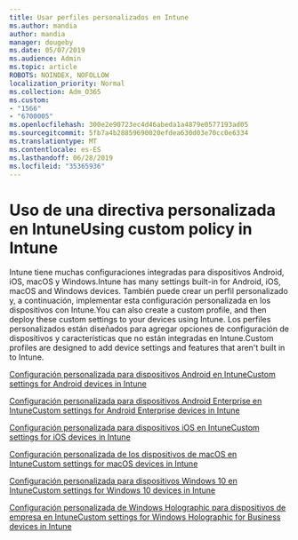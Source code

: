 ```yaml
---
title: Usar perfiles personalizados en Intune
ms.author: mandia
author: mandia
manager: dougeby
ms.date: 05/07/2019
ms.audience: Admin
ms.topic: article
ROBOTS: NOINDEX, NOFOLLOW
localization_priority: Normal
ms.collection: Adm_O365
ms.custom:
- "1566"
- "6700005"
ms.openlocfilehash: 300e2e90723ec4d46abeda1a4879e0577193ad05
ms.sourcegitcommit: 5fb7a4b28859690020efdea630d03e70cc0e6334
ms.translationtype: MT
ms.contentlocale: es-ES
ms.lasthandoff: 06/28/2019
ms.locfileid: "35365936"
---
```

# <a name="using-custom-policy-in-intune"></a><span data-ttu-id="6a530-102">Uso de una directiva personalizada en Intune</span><span class="sxs-lookup"><span data-stu-id="6a530-102">Using custom policy in Intune</span></span>

<span data-ttu-id="6a530-103">Intune tiene muchas configuraciones integradas para dispositivos Android, iOS, macOS y Windows.</span><span class="sxs-lookup"><span data-stu-id="6a530-103">Intune has many settings built-in for Android, iOS, macOS and Windows devices.</span></span> <span data-ttu-id="6a530-104">También puede crear un perfil personalizado y, a continuación, implementar esta configuración personalizada en los dispositivos con Intune.</span><span class="sxs-lookup"><span data-stu-id="6a530-104">You can also create a custom profile, and then deploy these custom settings to your devices using Intune.</span></span> <span data-ttu-id="6a530-105">Los perfiles personalizados están diseñados para agregar opciones de configuración de dispositivos y características que no están integradas en Intune.</span><span class="sxs-lookup"><span data-stu-id="6a530-105">Custom profiles are designed to add device settings and features that aren't built in to Intune.</span></span>

[<span data-ttu-id="6a530-106">Configuración personalizada para dispositivos Android en Intune</span><span class="sxs-lookup"><span data-stu-id="6a530-106">Custom settings for Android devices in Intune</span></span>](https://docs.microsoft.com/intune/custom-settings-android)

[<span data-ttu-id="6a530-107">Configuración personalizada para dispositivos Android Enterprise en Intune</span><span class="sxs-lookup"><span data-stu-id="6a530-107">Custom settings for Android Enterprise devices in Intune</span></span>](https://docs.microsoft.com/intune/custom-settings-android-for-work)

[<span data-ttu-id="6a530-108">Configuración personalizada para dispositivos iOS en Intune</span><span class="sxs-lookup"><span data-stu-id="6a530-108">Custom settings for iOS devices in Intune</span></span>](https://docs.microsoft.com/intune/custom-settings-ios)

[<span data-ttu-id="6a530-109">Configuración personalizada de los dispositivos de macOS en Intune</span><span class="sxs-lookup"><span data-stu-id="6a530-109">Custom settings for macOS devices in Intune</span></span>](https://docs.microsoft.com/intune/custom-settings-macos)

[<span data-ttu-id="6a530-110">Configuración personalizada para dispositivos Windows 10 en Intune</span><span class="sxs-lookup"><span data-stu-id="6a530-110">Custom settings for Windows 10 devices in Intune</span></span>](https://docs.microsoft.com/intune/custom-settings-windows-10)

[<span data-ttu-id="6a530-111">Configuración personalizada de Windows Holographic para dispositivos de empresa en Intune</span><span class="sxs-lookup"><span data-stu-id="6a530-111">Custom settings for Windows Holographic for Business devices in Intune</span></span>](https://docs.microsoft.com/intune/custom-settings-windows-holographic)
